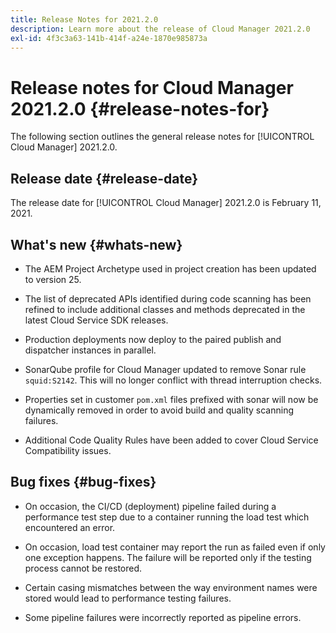 ```yaml
---
title: Release Notes for 2021.2.0
description: Learn more about the release of Cloud Manager 2021.2.0
exl-id: 4f3c3a63-141b-414f-a24e-1870e985873a
---
```

# Release notes for Cloud Manager 2021.2.0 {#release-notes-for}

The following section outlines the general release notes for [!UICONTROL Cloud Manager] 2021.2.0.

## Release date {#release-date}

The release date for [!UICONTROL Cloud Manager] 2021.2.0 is February 11, 2021.

## What's new {#whats-new}

* The AEM Project Archetype used in project creation has been updated to version 25. 

* The list of deprecated APIs identified during code scanning has been refined to include additional classes and methods deprecated in the latest Cloud Service SDK releases.

* Production deployments now deploy to the paired publish and dispatcher instances in parallel. 

* SonarQube profile for Cloud Manager updated to remove Sonar rule `squid:S2142`. This will no longer conflict with thread interruption checks.

* Properties set in customer `pom.xml` files prefixed with sonar will now be dynamically removed in order to avoid build and quality scanning failures.

* Additional Code Quality Rules have been added to cover Cloud Service Compatibility issues.

## Bug fixes {#bug-fixes}

* On occasion, the CI/CD (deployment) pipeline failed during a performance test step due to a container running the load test which encountered an error.

* On occasion, load test container may report the run as failed even if only one exception happens. The failure will be reported only if the testing process cannot be restored.

* Certain casing mismatches between the way environment names were stored would lead to performance testing failures.

* Some pipeline failures were incorrectly reported as pipeline errors.

